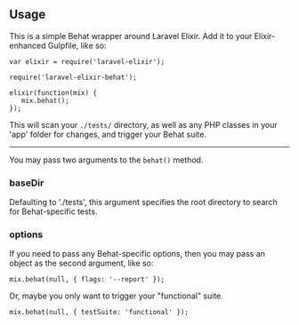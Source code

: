 ## Usage

This is a simple Behat wrapper around Laravel Elixir. Add it to your Elixir-enhanced Gulpfile, like so:

```
var elixir = require('laravel-elixir');

require('laravel-elixir-behat');

elixir(function(mix) {
   mix.behat();
});
```

This will scan your `./tests/` directory, as well as any PHP classes in your 'app' folder for changes, and trigger your Behat suite.

---

You may pass two arguments to the `behat()` method.

### baseDir

Defaulting to './tests', this argument specifies the root directory to search for Behat-specific tests.

### options

If you need to pass any Behat-specific options, then you may pass an object as the second argument, like so:

```
mix.behat(null, { flags: '--report' });
```

Or, maybe you only want to trigger your "functional" suite.

```
mix.behat(null, { testSuite: 'functional' });
```

